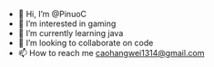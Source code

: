 - 👋 Hi, I’m @PinuoC
- 👀 I’m interested in gaming
- 🌱 I’m currently learning java
- 💞️ I’m looking to collaborate on code
- 📫 How to reach me caohangwei1314@gmail.com

<!---
PinuoC/PinuoC is a ✨ special ✨ repository because its `README.md` (this file) appears on your GitHub profile.
You can click the Preview link to take a look at your changes.
--->
